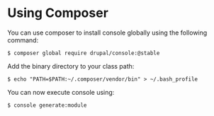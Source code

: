 # Using Composer

You can use composer to install console globally using the following command:

```
$ composer global require drupal/console:@stable
```

Add the binary directory to your class path:
```
$ echo "PATH=$PATH:~/.composer/vendor/bin" > ~/.bash_profile
```

You can now execute console using: 
```
$ console generate:module
```